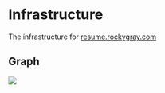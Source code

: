 # Infrastructure

The infrastructure for [resume.rockygray.com](https://resume.rockygray.com)

## Graph

![](./graph.svg)
